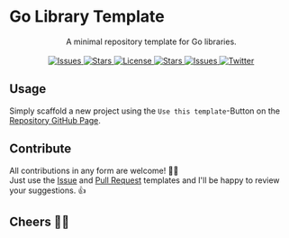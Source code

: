 # Go Library Template

<p align="center">
    <span>A minimal repository template for Go libraries.</span>
    <br><br>
    <a href="https://github.com/felix-kaestner/go-library-template/issues">
        <img alt="Issues" src="https://img.shields.io/github/issues/felix-kaestner/go-library-template?color=29b6f6&style=flat-square">
    </a>
    <a href="https://github.com/felix-kaestner/go-library-template/stargazers">
        <img alt="Stars" src="https://img.shields.io/github/stars/felix-kaestner/go-library-template?color=29b6f6&style=flat-square">
    </a>
    <a href="https://github.com/felix-kaestner/go-library-template/blob/main/LICENSE">
        <img alt="License" src="https://img.shields.io/github/license/felix-kaestner/go-library-template?color=29b6f6&style=flat-square">
    </a>
    <a href="https://pkg.go.dev/github.com/felix-kaestner/go-library-template">
        <img alt="Stars" src="https://img.shields.io/badge/go-documentation-blue?color=29b6f6&style=flat-square">
    </a>
    <a href="https://goreportcard.com/report/github.com/felix-kaestner/go-library-template">
        <img alt="Issues" src="https://goreportcard.com/badge/github.com/felix-kaestner/go-library-template?style=flat-square">
    </a>
    <!-- <a href="https://codecov.io/gh/felix-kaestner/go-library-template">
        <img src="https://img.shields.io/codecov/c/github/felix-kaestner/go-library-template?style=flat-square&token=KK7ZG7A90X"/>
    </a> -->
    <a href="https://twitter.com/kaestner_felix">
        <img alt="Twitter" src="https://img.shields.io/badge/twitter-@kaestner_felix-29b6f6?style=flat-square">
    </a>
</p>

## Usage 

Simply scaffold a new project using the `Use this template`-Button on the [Repository GitHub Page](https://github.com/felix-kaestner/go-library-template).

<!-- ## Quickstart

```go
package main

import "github.com/felix-kaestner/go-library-template"

func main() {
    // TODO: Do some stuff with the library
}
```

##  Installation

Install with the `go get` command:

```
$ go get -u github.com/felix-kaestner/go-library-template
``` -->

## Contribute

All contributions in any form are welcome! 🙌🏻  
Just use the [Issue](.github/ISSUE_TEMPLATE) and [Pull Request](.github/PULL_REQUEST_TEMPLATE) templates and I'll be happy to review your suggestions. 👍

## Cheers ✌🏻

